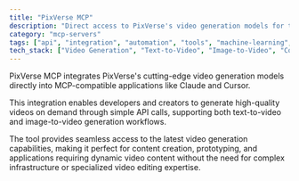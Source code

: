 ```yaml
---
title: "PixVerse MCP"
description: "Direct access to PixVerse's video generation models for text-to-video and image-to-video creation."
category: "mcp-servers"
tags: ["api", "integration", "automation", "tools", "machine-learning", "video-generation", "content-creation"]
tech_stack: ["Video Generation", "Text-to-Video", "Image-to-Video", "Content Creation", "Multimedia AI", "API"]
---
```


PixVerse MCP integrates PixVerse's cutting-edge video generation models directly into MCP-compatible applications like Claude and Cursor. 

This integration enables developers and creators to generate high-quality videos on demand through simple API calls, supporting both text-to-video and image-to-video generation workflows. 

The tool provides seamless access to the latest video generation capabilities, making it perfect for content creation, prototyping, and applications requiring dynamic video content without the need for complex infrastructure or specialized video editing expertise.